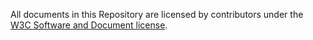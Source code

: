 All documents in this Repository are licensed by contributors
under the 
[W3C Software and Document license](https://www.w3.org/Consortium/Legal/copyright-software).
